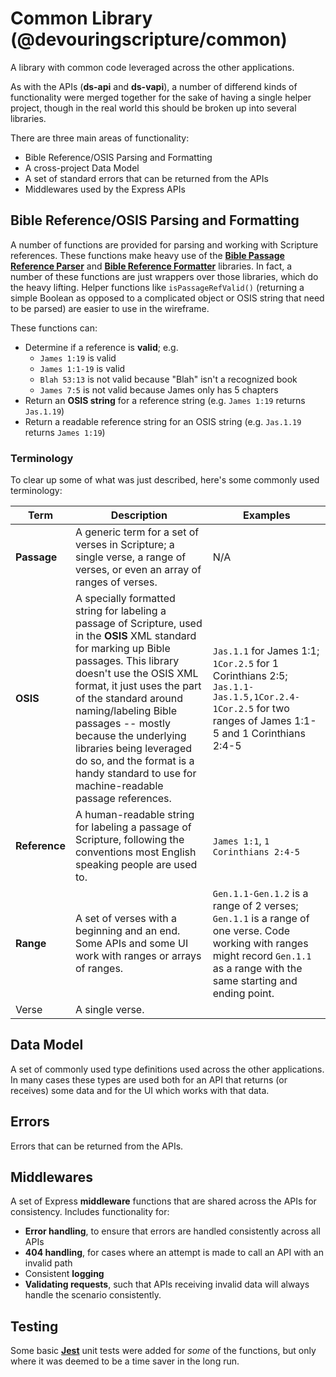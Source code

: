 # Common Library (@devouringscripture/common)

A library with common code leveraged across the other applications.

As with the APIs (**ds-api** and **ds-vapi**), a number of differend kinds of functionality were merged together for the sake of having a single helper project, though in the real world this should be broken up into several libraries.

There are three main areas of functionality:

- Bible Reference/OSIS Parsing and Formatting
- A cross-project Data Model
- A set of standard errors that can be returned from the APIs
- Middlewares used by the Express APIs

## Bible Reference/OSIS Parsing and Formatting

A number of functions are provided for parsing and working with Scripture references. These functions make heavy use of the [**Bible Passage Reference Parser**](https://github.com/openbibleinfo/Bible-Passage-Reference-Parser) and [**Bible Reference Formatter**](https://github.com/openbibleinfo/Bible-Reference-Formatter) libraries. In fact, a number of these functions are just wrappers over those libraries, which do the heavy lifting. Helper functions like `isPassageRefValid()` (returning a simple Boolean as opposed to a complicated object or OSIS string that need to be parsed) are easier to use in the wireframe.

These functions can:

- Determine if a reference is **valid**; e.g.
  - `James 1:19` is valid
  - `James 1:1-19` is valid
  - `Blah 53:13` is not valid because "Blah" isn't a recognized book
  - `James 7:5` is not valid because James only has 5 chapters
- Return an **OSIS string** for a reference string (e.g. `James 1:19` returns `Jas.1.19`)
- Return a readable reference string for an OSIS string (e.g. `Jas.1.19` returns `James 1:19`)

### Terminology

To clear up some of what was just described, here's some commonly used terminology:

<!-- prettier-ignore -->
| Term | Description | Examples |
|--|--|--|
| **Passage** | A generic term for a set of verses in Scripture; a single verse, a range of verses, or even an array of ranges of verses.  | N/A |
| **OSIS** | A specially formatted string for labeling a passage of Scripture, used in the **OSIS** XML standard for marking up Bible passages. This library doesn't use the OSIS XML format, it just uses the part of the standard around naming/labeling Bible passages -- mostly because the underlying libraries being leveraged do so, and the format is a handy standard to use for machine-readable passage references.  | `Jas.1.1` for James 1:1; `1Cor.2.5` for 1 Corinthians 2:5; `Jas.1.1-Jas.1.5,1Cor.2.4-1Cor.2.5` for two ranges of James 1:1-5 and 1 Corinthians 2:4-5 |
| **Reference** | A human-readable string for labeling a passage of Scripture, following the conventions most English speaking people are used to. | `James 1:1`, `1 Corinthians 2:4-5` |
| **Range** | A set of verses with a beginning and an end. Some APIs and some UI work with ranges or arrays of ranges. | `Gen.1.1-Gen.1.2` is a range of 2 verses; `Gen.1.1` is a range of one verse. Code working with ranges might record `Gen.1.1` as a range with the same starting and ending point. |
| Verse | A single verse. |  |

## Data Model

A set of commonly used type definitions used across the other applications. In many cases these types are used both for an API that returns (or receives) some data and for the UI which works with that data.

## Errors

Errors that can be returned from the APIs.

## Middlewares

A set of Express **middleware** functions that are shared across the APIs for consistency. Includes functionality for:

- **Error handling**, to ensure that errors are handled consistently across all APIs
- **404 handling**, for cases where an attempt is made to call an API with an invalid path
- Consistent **logging**
- **Validating requests**, such that APIs receiving invalid data will always handle the scenario consistently.

## Testing

Some basic [**Jest**](https://jestjs.io/) unit tests were added for _some_ of the functions, but only where it was deemed to be a time saver in the long run.
